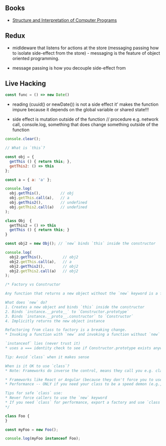 
## Books

* [Structure and Interpretation of Computer Programs](https://web.mit.edu/alexmv/6.037/sicp.pdf)


## Redux

* midldeware that listens for actions at the store (messaging passing how to isolate side-effect from the store) - messaging is the feature of object oriented programming.

* message passing is how you decouple side-effect from 

## Live Hacking

```js
const func = () => new Date()
```

* reading (cuuid() or newDate()) is not a side effect it' makes the function impure because it depends on the global variable or shared state!!!

* side effect is mutation outside of the function // procedure e.g. network call, console.log, something that does change something outside of the function

```js
console.clear();

// What is `this`?

const obj = {
  getThis () { return this; },
  getThis2: () => this
};

const a = { a: 'a' };

console.log(
  obj.getThis(),         // obj
  obj.getThis.call(a),   // a
  obj.getThis2(),        // undefined
  obj.getThis2.call(a)   // undefined
);

class Obj  {
  getThis2 = () => this
  getThis () { return this; }
}

const obj2 = new Obj(); // `new` binds `this` inside the constructor

console.log(
  obj2.getThis(),         // obj2
  obj2.getThis.call(a),   // a
  obj2.getThis2(),        // obj2
  obj2.getThis2.call(a)   // obj2
);

/* Factory vs Constructor

Any function that returns a new object without the `new` keyword is a factory. A constructor is a function that you invoke with the `new` keyword in order to create a new object instance.

What does `new` do?
1. Creates a new object and binds `this` inside the constructor
2. Binds `instance.__proto__` to `Constructor.prototype`
3. Binds `instance.__proto__.constructor` to `Constructor`
4. Implicitly returns the new object instance

Refactoring from class to factory is a breaking change.
* Invoking a function with `new` and invoking a function without `new` does not mean the same thing.

`instanceof` lies (never trust it)
* uses a === identity check to see if Constructor.prototype exists anywhere in the `instance` prototype chain.

Tip: Avoid `class` when it makes sense

When is it OK to use `class`?
* Note: Frameworks do inverse the control, means they call you e.g. classes in react, you don't call the class the class gets called by the framework. It's the definition of a framework, it's not about the size it's about the `inversion of control`. In comparison to a library where you call the stuff you need, you just take the functions and call them.

* Frameworks like React or Angular (because they don't force you to use the `new` keyword, so switching is not a breaking change
* Performance -- ONLY if you need your class to be a speed demon (e.g., accessed a LOT inside a hot render pipeline)

Tips for safe `class` use:
* Never force callers to use the `new` keyword
* If you need `class` for performance, export a factory and use `class` internally to avoid forcing callers to use `new`.
*/

class Foo {
}

const myFoo = new Foo();

console.log(myFoo instanceof Foo);

```

